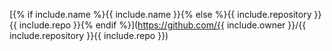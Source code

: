 [{% if include.name %}{{ include.name }}{% else %}{{ include.repository }}{{ include.repo }}{% endif %}](https://github.com/{{ include.owner }}/{{ include.repository }}{{ include.repo }})
